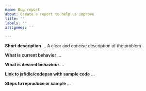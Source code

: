 ```yaml
---
name: Bug report
about: Create a report to help us improve
title: ''
labels: ''
assignees: ''

---
```


<!--
**** DELETE THIS BLOCK ****  
Please only submit bugs and feature requests. All questions, comments, opinions, will be deleted.
For support please feel free to reach out on stackoverflow or w2ui.com:
**** /DELETE THIS BLOCK ****  
-->

**Short description**
... A clear and concise description of the problem

**What is current behavior**
...

**What is desired behaviour**
...

**Link to jsfidle/codepan with sample code**
...

**Steps to reproduce or sample** 
...
